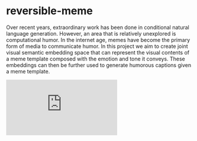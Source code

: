 # reversible-meme

Over recent years, extraordinary work has been done in
conditional natural language generation. However, an area
that is relatively unexplored is computational humor. In the
internet age, memes have become the primary form of media to communicate humor. In this project we aim to create
joint visual semantic embedding space that can represent
the visual contents of a meme template composed with the
emotion and tone it conveys. These embeddings can then be
further used to generate humorous captions given a meme
template.

![report](https://github.com/4m4n5/reversible-meme/blob/master/data/vislang_project_report.pdf)
